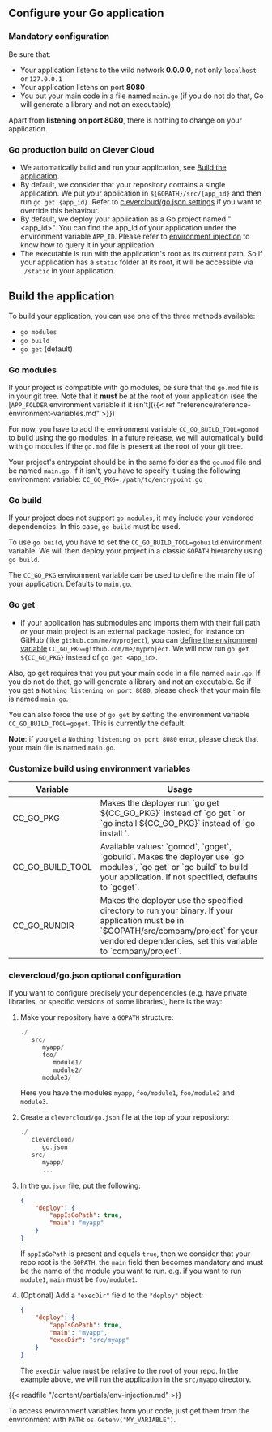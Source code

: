 ## Configure your Go application

### Mandatory configuration

Be sure that:

* Your application listens to the wild network **0.0.0.0**, not only `localhost` or `127.0.0.1`
* Your application listens on port **8080**
* You put your main code in a file named `main.go` (if you do not do that, Go will generate a library and not an executable)

Apart from **listening on port 8080**, there is nothing to change on your application.

### Go production build on Clever Cloud

* We automatically build and run your application, see [Build the application](#build-the-application). 
* By default, we consider that your repository contains a single application. We put your application in `${GOPATH}/src/{app_id}` and then run `go get {app_id}`. Refer to [clevercloud/go.json settings](#clevercloud/go.json-settings) if you want to override this behaviour.
* By default, we deploy your application as a Go project named "<app_id>". You can find the app_id of your application under the environment variable `APP_ID`. Please refer to [environment injection](#environment-injection) to know how to query it in your application.
* The executable is run with the application's root as its current path. So if your application has a `static` folder at its root, it will be accessible via `./static` in your application.

## Build the application

To build your application, you can use one of the three methods available:

- `go modules`
- `go build`
- `go get` (default)

### Go modules

If your project is compatible with go modules, be sure that the `go.mod` file is in your git tree. Note that it **must** be at the root of your application (see the [`APP_FOLDER` environment variable if it isn't]({{< ref "reference/reference-environment-variables.md" >}})

For now, you have to add the environment variable `CC_GO_BUILD_TOOL=gomod` to build using the go modules. In a future release, we will automatically
build with go modules if the `go.mod` file is present at the root of your git tree.

Your project's entrypoint should be in the same folder as the `go.mod` file and be named `main.go`. If it isn't, you have to specify it using the following environment variable:
`CC_GO_PKG=./path/to/entrypoint.go`

### Go build

If your project does not support `go modules`, it may include your vendored dependencies. In this case, `go build` must be used.

To use `go build`, you have to set the `CC_GO_BUILD_TOOL=gobuild` environment variable.
We will then deploy your project in a classic `GOPATH` hierarchy using `go build`.

The `CC_GO_PKG` environment variable can be used to define the main file of your application. Defaults to `main.go`.

### Go get

* If your application has submodules and imports them with their full path *or* your main project is an external package hosted, for instance on GitHub (like `github.com/me/myproject`), you can [define the environment variable](#setting-up-environment-variables-on-clever-cloud) `CC_GO_PKG=github.com/me/myproject`. We will now run `go get ${CC_GO_PKG}` instead of `go get <app_id>`.

Also, go get requires that you put your main code in a file named `main.go`. If you
do not do that, go will generate a library and not an executable. So if you get a `Nothing
listening on port 8080`, please check that your main file is named `main.go`.

You can also force the use of `go get` by setting the environment variable `CC_GO_BUILD_TOOL=goget`. This is currently the default.

**Note**: if you get a `Nothing listening on port 8080` error, please check that your main file is named `main.go`.

### Customize build using environment variables

<table id="go_envs" class="table table-bordered, table-striped">
<thead>
<tr><th>Variable</th><th>Usage</th></tr>
</thead>
<tbody>
<tr>
<td>CC_GO_PKG</td>
<td>
Makes the deployer run `go get ${CC_GO_PKG}` instead of `go get <app_id>` or `go install ${CC_GO_PKG}` instead of `go install <package>`.
</td>
</tr>
<tr>
<td>CC_GO_BUILD_TOOL</td>
<td>
Available values: `gomod`, `goget`, `gobuild`. Makes the deployer use `go modules`, `go get` or `go build` to build your application. If not specified, defaults to `goget`.
</td>
</tr>
<tr>
<td>CC_GO_RUNDIR</td>
<td>
Makes the deployer use the specified directory to run your binary. If your application must be in `$GOPATH/src/company/project` for your vendored dependencies, set this variable to `company/project`.
</td>
</tr>
</tbody>
</table>


### clevercloud/go.json optional configuration

If you want to configure precisely your dependencies (e.g. have private libraries, or specific versions of some libraries), here is the way:

1. Make your repository have a `GOPATH` structure:
   
   ``` haskell
   ./
      src/
         myapp/
         foo/
            module1/
            module2/
         module3/
   ```
   
   Here you have the modules `myapp`, `foo/module1`, `foo/module2` and `module3`.

2. Create a `clevercloud/go.json` file at the top of your repository:
   
   ```haskell
   ./
      clevercloud/
         go.json
      src/
         myapp/
         ...
   ```

3. In the `go.json` file, put the following:
   
   ```json
   {
       "deploy": {
           "appIsGoPath": true,
           "main": "myapp"
       }
   }
   ```
   
   If `appIsGoPath` is present and equals `true`, then we consider that
   your repo root is the `GOPATH`. the `main` field then becomes mandatory
   and must be the name of the module you want to run. e.g. if you want
   to run `module1`, `main` must be `foo/module1`.

4. (Optional) Add a `"execDir"` field to the `"deploy"` object:
   
   ```json
   {
       "deploy": {
           "appIsGoPath": true,
           "main": "myapp",
           "execDir": "src/myapp"
       }
   }
   ```
   
   The `execDir` value must be relative to the root of your repo. In the
   example above, we will run the application in the `src/myapp` directory.

{{< readfile "/content/partials/env-injection.md" >}}

To access environment variables from your code, just get them from the environment with `PATH`: `os.Getenv("MY_VARIABLE")`.
